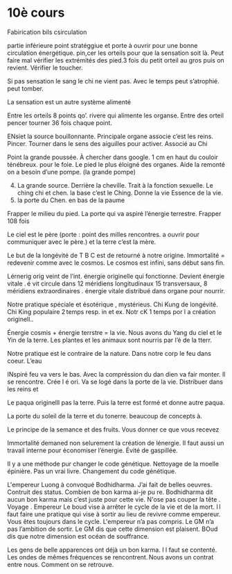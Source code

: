 # 10è cours

Fabirication bils csirculation

partie inférieure point stratéggiue et porte à ouvrir pour une bonne circulation énergétique.
pin,cer les orteils pour que la sensation soit là. Peut faire mal vérifier les extrémités des pied.3 fois du petit orteil au gros puis on revient. Vérifier le toucher.

Si pas sensation le sang le chi ne vient pas. Avec le temps peut s’atrophié. peut tomber. 

La sensation est un autre système  alimenté 

Entre les orteils 8 points qo’.
rivere qui alimente les organse. Entre des orteil pencer  tourner 36 fois chaque point.

ENsiet la source bouillonnante. Principale organe associe c’est les reins. Pincer. Tourner dans le sens des aiguilles pour activer. Associé au Chi

Point la grande poussée.  À chercher dans google. 1 cm en haut du couloir ténébreux. pour le foie.
Le pied le plus éloigné des organes. Aide la remonté on a besoin d’une pompe. (la grande pompe)

4. La grande source. Derrière la cheville.  Trait à la fonction sexuelle. Le ching chi et chen. la base c’est le Ching. Donne la vie Essence de la vie.
5. la porte du Chen. en bas de la paume 

Frapper le milieu du pied. La porte qui va aspiré l’énergie terrestre. Frapper 108 fois

Le ciel est le père (porte : point des milles rencontres. a ouvrir pour communiquer avec le père.) et la terre c’est la mère. 

Le but de la longévité de T B C est de retourné à notre origine.  Immortalité = redevenir comme avec le cosmos. Le cosmos est infini, sans début sans fin. 

Lérnerig orig veint de l’int. énergie originelle  qui fonctionne. Devient énergie vitale . é vit circule dans 12 méridiens longitudinaux 15 transversaux, 8 méridiens extraordinaires . énergie vitale distribué dans organe pour nourrir. 

Notre pratique spéciale et ésotérique , mystérieus. Chi Kung de longévité. Chi King populaire 2 temps resp. in et ex. Notr cK 1 temps por l a création originell..

Énergie cosmis + énergie terrstre = la vie. 
Nous avons du Yang du ciel et le Yin de la terre. Les plantes et les animaux sont nourris par  l’é de la tterr. 

Notre pratique est le contraire de la nature. Dans notre corp le feu dans coeur. L’eau 

INspiré feu va vers le bas. Avec la compréssion du dan dien va fair monter. Il se rencontre. 
Crée l é ori. Va se logé dans la porte de la vie. Distribuer dans les reins et

Le paqua originelll pas la terre. Puis la terre est formé et donne autre paqua.

La porte du soleil de la terre et du tonerre. beaucoup de concepts à. 

Le principe de la semance et des fruits. Vous donner ce que vous recevez

Immortalité demaned non selurement la création de lénergie. Il faut aussi un travail interne pour économiser l’énergie. Évité de gaspillée.

Il y a une méthode pur changer le code génétique. Nettoyage de la moelle épinière. Pas un vrai livre. Changement du code génétique.

L'empereur Luong à convoqué Bodhidharma. J’ai fait de belles oeuvres. Contruit des status. Combien de bon karma ai-je pu re. Bodhidharma dit aucun bon karma mais c’est juste pour cette vie. N'ose pas couper la tête . Voyage . Empereur  Le boud vise à arrêter le cycle de la vie et de la mort. I l faut faire une pratique qui vise à sortir au lieu de revivre comme empereur. Vous êtes toujours dans le cycle. L'empereur n’a pas compris. Le GM n’a pas l’ambition de sortir. Le GM dis que cette dimension est plaisent. BOud dis que notre dimension est océan de souffrance. 

Les gens de belle apparences ont déjà un bon karma. I l faut se contenté. Les ondes de mêmes fréquences se rencontrent. Nous avons un contrat entre nous.  Comment on se retrouve. 